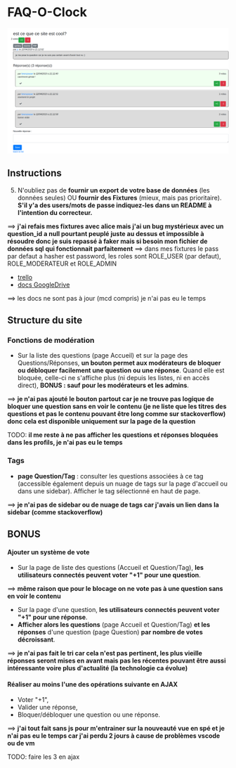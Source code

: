 # FAQ-O-Clock

![Screenshot](docs/faq.png)

## Instructions

5. N'oubliez pas de **fournir un export de votre base de données** (les données seules) OU **fournir des Fixtures** (mieux, mais pas prioritaire). **S'il y'a des users/mots de passe indiquez-les dans un README à l'intention du correcteur.**

==> **j'ai refais mes fixtures avec alice mais j'ai un bug mystérieux avec un question_id a null pourtant peuplé juste au dessus et impossible à résoudre donc je suis repassé à faker mais si besoin mon fichier de données sql qui fonctionnait parfaitement**
==> dans mes fixtures le pass par defaut a hasher est password, les roles sont ROLE_USER (par defaut), ROLE_MODERATEUR et ROLE_ADMIN

- [trello](https://trello.com/b/EgH85MAz/eval-symfo)
- [docs GoogleDrive](https://docs.google.com/spreadsheets/d/1fyOXBYqU4ayFhr-0dm_giotal3Fif9QZeW2ldxRjI_Y/edit#gid=0)

==> les docs ne sont pas à jour (mcd compris) je n'ai pas eu le temps 



## Structure du site

### Fonctions de modération

- Sur la liste des questions (page Accueil) et sur la page des Questions/Réponses, **un bouton permet aux modérateurs de bloquer ou débloquer facilement une question ou une réponse**. Quand elle est bloquée, celle-ci ne s'affiche plus (ni depuis les listes, ni en accès direct), **BONUS : sauf pour les modérateurs et les admins**.

==> **je n'ai pas ajouté le bouton partout car je ne trouve pas logique de bloquer une question sans en voir le contenu (je ne liste que les titres des questions et pas le contenu pouvant être long comme sur stackoverflow) donc cela est disponible uniquement sur la page de la question**

TODO: **il me reste à ne pas afficher les questions et réponses bloquées dans les profils, je n'ai pas eu le temps**

### Tags

- **page Question/Tag** : consulter les questions associées à ce tag (accessible également depuis un nuage de tags sur la page d'accueil ou dans une sidebar). Afficher le tag sélectionné en haut de page.

==> **je n'ai pas de sidebar ou de nuage de tags car j'avais un lien dans la sidebar (comme stackoverflow)**

## BONUS

#### Ajouter un système de vote

- Sur la page de liste des questions (Accueil et Question/Tag), **les utilisateurs connectés peuvent voter "+1" pour une question**.

==> **même raison que pour le blocage on ne vote pas à une question sans en voir le contenu**

- Sur la page d'une question, **les utilisateurs connectés peuvent voter "+1" pour une réponse**.
- **Afficher alors les questions** (page Accueil et Question/Tag) **et les réponses** d'une question (page Question) **par nombre de votes décroissant**.

==> **je n'ai pas fait le tri car cela n'est pas pertinent, les plus vieille réponses seront mises en avant mais pas les récentes pouvant être aussi intéressante voire plus d'actualité (la technologie ca évolue)**

#### Réaliser au moins l'une des opérations suivante en AJAX

- Voter "+1",
- Valider une réponse,
- Bloquer/débloquer une question ou une réponse.

==> **j'ai tout fait sans js pour m'entrainer sur la nouveauté vue en spé et je n'ai pas eu le temps car j'ai perdu 2 jours à cause de problèmes vscode ou de vm**

TODO: faire les 3 en ajax
